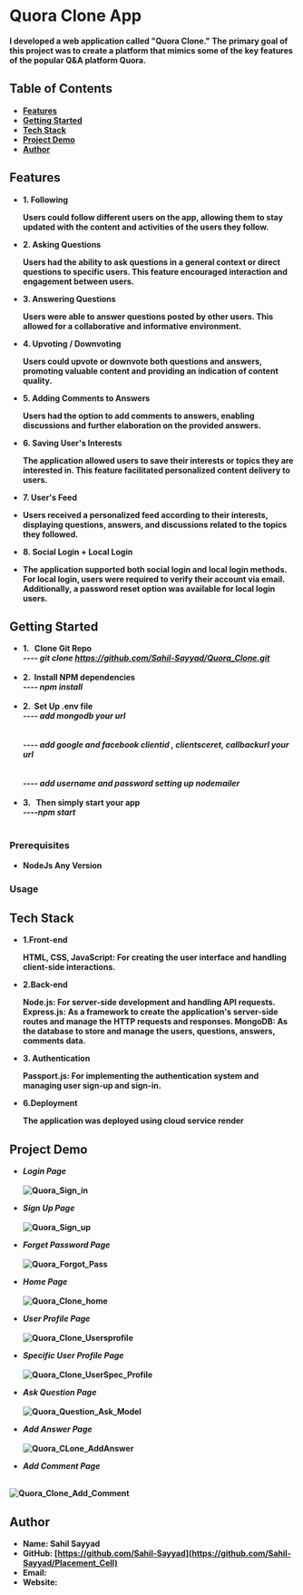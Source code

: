# Quora Clone App
  
 <b> I developed a web application called "Quora Clone." The primary goal of this project was to create a platform that mimics some of the key features of the popular Q&A platform Quora. <b> 

## Table of Contents
-  <b> [Features](#features)</b>
-  <b> [Getting Started](#getting-started)</b>
-  <b> [Tech Stack](#Tech-Stack) </b>
-  <b> [Project Demo](#Project-Demo) </b>
-  <b> [Author](#Author)</b>

## Features
-  <b>1. Following </b>
     <p>Users could follow different users on the app, allowing them to stay updated with the content and activities of the users they follow.</p>
-  <b> 2. Asking Questions  </b>
    <p> Users had the ability to ask questions in a general context or direct questions to specific users. This feature encouraged interaction and engagement between users.</p>
-  <b> 3. Answering Questions</b>
    <p> Users were able to answer questions posted by other users. This allowed for a collaborative and informative environment.</p>
-  <b> 4. Upvoting / Downvoting </b>
    <p>Users could upvote or downvote both questions and answers, promoting valuable content and providing an indication of content quality.</p>
-  <b> 5. Adding Comments to Answers </b>
    <p>Users had the option to add comments to answers, enabling discussions and further elaboration on the provided answers.</p>
-  <b> 6. Saving User's Interests </b>
   <p>The application allowed users to save their interests or topics they are interested in. This feature facilitated personalized content delivery to users.</p>
-  <b> 7. User's Feed </b>
-  <p>Users received a personalized feed according to their interests, displaying questions, answers, and discussions related to the topics they followed.</p>
-  <b> 8. Social Login + Local Login </b>
-  <p>The application supported both social login and local login methods. For local login, users were required to verify their account via email. Additionally, a password reset option was available for local login users.</p>
## Getting Started
-  <b> 1. &nbsp; Clone Git Repo  </b>
    <br>----<i> git clone https://github.com/Sahil-Sayyad/Quora_Clone.git</i><br><br>
-  <b> 2.  &nbsp;Install NPM dependencies </b>
   <br>----<i> npm install</i> <br><br>
-  <b> 2.  &nbsp;Set Up .env file  </b>
   <br>----<i> add mongodb your url</i> <br><br>
   <br>----<i> add google and facebook clientid , clientsceret, callbackurl your url</i> <br><br>
   <br>----<i> add username and password setting up nodemailer</i> <br><br>
-  <b> 3. &nbsp; Then simply start your app </b>
   <br>----<i>npm start </i><br><br>


### Prerequisites
- <b>NodeJs Any Version</b>

### Usage


## Tech Stack

-  <b> 1.Front-end </b>
    <p>HTML, CSS, JavaScript: For creating the user interface and handling client-side interactions.</p>
- <b> 2.Back-end </b>
   <p>Node.js: For server-side development and handling API requests.
      Express.js: As a framework to create the application's server-side routes and manage the HTTP requests and responses.
      MongoDB: As the database to store and manage the  users, questions, answers, comments data.</p>
-  <b> 3. Authentication </b>
    <p>Passport.js: For implementing the authentication system and managing user sign-up and sign-in.</p>
-  <b> 6.Deployment </b>
   <p>The application was deployed using cloud service render</p>

## Project Demo
 - <b> <i> Login Page  </i></b> <br><br>
   ![Quora_Sign_in](https://github.com/Sahil-Sayyad/Quora_Clone/assets/96423459/bed139bf-cd2c-4892-a1ef-44d9b5e8a754)

-  <b> <i> Sign Up  Page  </i></b> <br><br>
![Quora_Sign_up](https://github.com/Sahil-Sayyad/Quora_Clone/assets/96423459/0448ed16-1d7d-4641-af86-aeeebd94d499)


-  <b> <i> Forget Password Page  </i></b> <br><br>
![Quora_Forgot_Pass](https://github.com/Sahil-Sayyad/Quora_Clone/assets/96423459/63aa5899-314c-49b0-855e-64a9818e48c7)

-  <b> <i> Home Page  </i></b> <br><br>
![Quora_Clone_home](https://github.com/Sahil-Sayyad/Quora_Clone/assets/96423459/6289bde3-cad7-4c0c-bd0d-629193ad672b)

-  <b> <i>User Profile Page  </i></b> <br><br>
![Quora_Clone_Usersprofile](https://github.com/Sahil-Sayyad/Quora_Clone/assets/96423459/465c02ae-9b75-49b3-b0c2-914fb1eb2274)

-  <b> <i> Specific User Profile Page </i></b> <br><br>
 ![Quora_Clone_UserSpec_Profile](https://github.com/Sahil-Sayyad/Quora_Clone/assets/96423459/dc0ad4d8-b4ec-4ec5-9f96-9c91e4f68b88)


-  <b> <i> Ask Question Page  </i></b> <br><br>
![Quora_Question_Ask_Model](https://github.com/Sahil-Sayyad/Quora_Clone/assets/96423459/74defe56-2848-48af-8d9f-c3d48bbb51ce)


-  <b> <i> Add Answer Page   </i></b> <br><br>
![Quora_CLone_AddAnswer](https://github.com/Sahil-Sayyad/Quora_Clone/assets/96423459/6b572367-7d82-4f09-811b-eafbc5abe937)

-  <b> <i> Add Comment Page  </i></b> <br><br>

![Quora_Clone_Add_Comment](https://github.com/Sahil-Sayyad/Quora_Clone/assets/96423459/0b196145-3877-40be-b5b6-984306b8665d)

## Author


- Name: Sahil Sayyad
- GitHub: <a><b>[https://github.com/Sahil-Sayyad](https://github.com/Sahil-Sayyad/Placement_Cell)</a></b>
- Email: 
- Website: 
